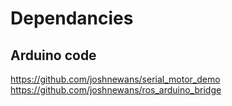 # Dependancies
## Arduino code
https://github.com/joshnewans/serial_motor_demo \
https://github.com/joshnewans/ros_arduino_bridge
